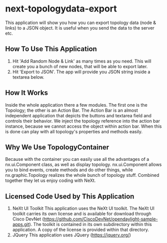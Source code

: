 # next-topologydata-export
This application will show you how you can export topology data (node & links) to a JSON object. It is useful when you send the data to the server etc.

## How To Use This Application
1. Hit 'Add Random Node & Link' as many times as you need. This will create you a bunch of new nodes, that will be able to export later.
2. Hit 'Export to JSON'. The app will provide you JSON string inside a textarea below.

## How It Works
Inside the whole application there a few modules. The first one is the Topology; the other is an Action Bar. The Action Bar is an almost independent application that depicts the buttons and textarea field and controls their behavior.
We inject the topology reference into the action bar instance, because we cannot access the object within action bar. When this is done can play with all topology's properties and methods easily.

## Why We Use TopologyContainer
Because with the container you can easily use all the advantages of a nx.ui.Component class, as well as display topology. nx.ui.Component allows you to bind events, create methods and do other things, while nx.graphic.Topology realizes the whole bunch of topology stuff. Combined together they let us enjoy coding with NeXt.

## Licensed Code Used by This Application
1. NeXt UI Toolkit
This application uses the NeXt UI toolkit. The NeXt UI toolkit carries its own license and is available for download through Cisco DevNet (https://github.com/CiscoDevNet/opendaylight-sample-apps.git). The toolkit is contained in its own subdirectory within this application. A copy of the license is provided within that directory.
2. JQuery
This application uses JQuery (https://jquery.org/)
